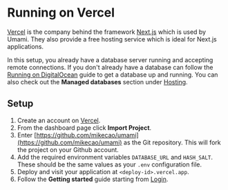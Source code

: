 # Running on Vercel

[Vercel](https://vercel.com/) is the company behind the framework [Next.js](https://nextjs.org/) which is used by Umami.
They also provide a free hosting service which is ideal for Next.js applications.

In this setup, you already have a database server running and accepting remote connections. If you don't already have a
database can follow the [Running on DigitalOcean](/docs/running-on-digitalocean) guide to get a database up and running. You
can also check out the **Managed databases** section under [Hosting](/docs/hosting).

## Setup

1. Create an account on [Vercel](https://vercel.com/).
1. From the dashboard page click **Import Project**.
1. Enter [https://github.com/mikecao/umami](https://github.com/mikecao/umami) as the Git repository.
This will fork the project on your Github account.
1. Add the required environment variables `DATABASE_URL` and `HASH_SALT`. These should be the same values as your
`.env` configuration file.
1. Deploy and visit your application at `<deploy-id>.vercel.app`.
1. Follow the **Getting started** guide starting from [Login](/docs/login).